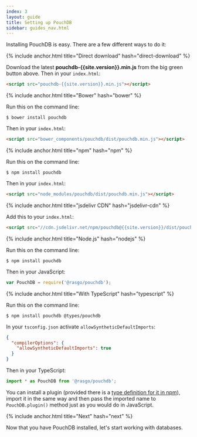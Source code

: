 ```yaml
---
index: 3
layout: guide
title: Setting up PouchDB
sidebar: guides_nav.html
---
```



Installing PouchDB is easy. There are a few different ways to do it:

{% include anchor.html title="Direct download" hash="direct-download" %}

Download the latest **pouchdb-{{site.version}}.min.js** from the big green button above. Then in your `index.html`:

```html
<script src="pouchdb-{{site.version}}.min.js"></script>
```

{% include anchor.html title="Bower" hash="bower" %}

Run this on the command line:

```
$ bower install pouchdb
```

Then in your `index.html`:

```html
<script src="bower_components/pouchdb/dist/pouchdb.min.js"></script>
```

{% include anchor.html title="npm" hash="npm" %}

Run this on the command line:

```
$ npm install pouchdb
```

Then in your `index.html`:

```html
<script src="node_modules/pouchdb/dist/pouchdb.min.js"></script>
```

{% include anchor.html title="jsdelivr CDN" hash="jsdelivr-cdn" %}

Add this to your `index.html`:

```html
<script src="//cdn.jsdelivr.net/npm/pouchdb@{{site.version}}/dist/pouchdb.min.js"></script>
```

{% include anchor.html title="Node.js" hash="nodejs" %}

Run this on the command line:

```
$ npm install pouchdb
```

Then in your JavaScript:

```js
var PouchDB = require('@rasgo/pouchdb');
```

{% include anchor.html title="With TypeScript" hash="typescript" %}

Run this on the command line:

```
$ npm install pouchdb @types/pouchdb
```

In your `tsconfig.json` activate `allowSyntheticDefaultImports`:

```json
{
  "compilerOptions": {
    "allowSyntheticDefaultImports": true
  }
}
```

Then in your TypeScript:

```typescript
import * as PouchDB from '@rasgo/pouchdb';
```

You can install a plugin (provided there is a [type definition for it in npm](https://www.npmjs.com/search?q=scope:types%20pouchdb)), import it in the same way and then pass the imported name to `PouchDB.plugin()` method just as you would do in JavaScript.

{% include anchor.html title="Next" hash="next" %}

Now that you have PouchDB installed, let's start working with databases.
